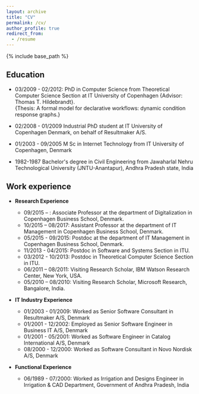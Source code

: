 ```yaml
---
layout: archive
title: "CV"
permalink: /cv/
author_profile: true
redirect_from:
  - /resume
---
```


{% include base_path %}



Education
--------
* 03/2009 - 02/2012: PhD in Computer Science from Theoretical Computer Science Section at IT University of Copenhagen {Advisor: Thomas T. Hildebrandt}. <br/>
{Thesis: A formal model for declarative workflows: dynamic condition response graphs.}

* 02/2008 - 01/2009 Industrial PhD student at IT University of Copenhagen Denmark, on behalf of Resultmaker A/S.
* 01/2003 - 09/2005 M Sc in Internet Technology from IT University of Copenhagen, Denmark
* 1982-1987 Bachelor's degree in Civil Engineering from Jawaharlal Nehru Technological University (JNTU-Anantapur), Andhra Pradesh state, India



Work experience
-----------


* **Research Experience**
  * 09/2015 – : Associate Professor at the department of Digitalization in  Copenhagen Business School, Denmark.
  * 10/2015 – 08/2017: Assistant Professor at the department of IT Management in  Copenhagen Business School, Denmark.
  * 05/2015 - 09/2015: Postdoc at the department of IT Management in  Copenhagen Business School, Denmark.
  * 11/2013 - 04/2015: Postdoc in Software and Systems Section in ITU.
  * 03/2012 - 10/2013: Postdoc in Theoretical Computer Science Section in ITU.
  * 06/2011 – 08/2011: Visiting Research Scholar, IBM Watson Research Center, New York, USA.
  * 05/2010 – 08/2010: Visiting Research Scholar, Microsoft Research, Bangalore, India.


* **IT Industry Experience**

  * 01/2003 - 01/2009: Worked as Senior Software Consultant in Resultmaker A/S, Denmark
  * 01/2001 - 12/2002: Employed as Senior Software Engineer in Business IT A/S, Denmark
  * 01/2001 - 05/2001: Worked as Software Engineer in Catalog International A/S, Denmark
  * 08/2000 - 12/2000: Worked as Software Consultant in Novo Nordisk A/S, Denmark

* **Functional Experience**

  * 06/1989 - 07/2000: Worked as Irrigation and Designs Engineer in Irrigation & CAD Department, Government of Andhra Pradesh, India








<!--

Skills
======
* Skill 1
* Skill 2
  * Sub-skill 2.1
  * Sub-skill 2.2
  * Sub-skill 2.3
* Skill 3

Publications
======
  <ul>{% for post in site.publications %}
    {% include archive-single-cv.html %}
  {% endfor %}</ul>

Talks
======
  <ul>{% for post in site.talks %}
    {% include archive-single-talk-cv.html %}
  {% endfor %}</ul>

Teaching
======
  <ul>{% for post in site.teaching %}
    {% include archive-single-cv.html %}
  {% endfor %}</ul>

Service and leadership
======
* Currently signed in to 43 different slack teams
-->

